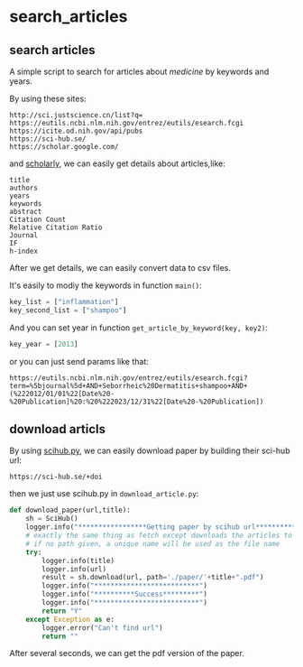 # search_articles







## search articles


A simple script to search for articles about *medicine* by keywords and years.



By using these sites:

```shell
http://sci.justscience.cn/list?q=
https://eutils.ncbi.nlm.nih.gov/entrez/eutils/esearch.fcgi
https://icite.od.nih.gov/api/pubs
https://sci-hub.se/
https://scholar.google.com/
```
and [scholarly](https://github.com/scholarly-python-package/scholarly), we can easily get details about articles,like:

```shell
title
authors
years
keywords
abstract
Citation Count
Relative Citation Ratio
Journal
IF
h-index
```

After we get details, we can easily convert data to csv files.




It's easily to modiy the keywords in function `main()`:


```python
key_list = ["inflammation"]
key_second_list = ["shampoo"]
```



And you can set year in function `get_article_by_keyword(key, key2)`:


```python
key_year = [2013]
```


or you can just send params like that:


```shell
https://eutils.ncbi.nlm.nih.gov/entrez/eutils/esearch.fcgi?term=%5bjournal%5d+AND+Seborrheic%20Dermatitis+shampoo+AND+(%222012/01/01%22[Date%20-%20Publication]%20:%20%222023/12/31%22[Date%20-%20Publication])
```





## download articls



By using [scihub.py](https://github.com/zaytoun/scihub.py), we can easily download paper by building their sci-hub url:


```
https://sci-hub.se/+doi
```


then we just use scihub.py in `download_article.py`:


```python
def download_paper(url,title):
    sh = SciHub()
    logger.info("*****************Getting paper by scihub url**********")
    # exactly the same thing as fetch except downloads the articles to disk
    # if no path given, a unique name will be used as the file name
    try:
        logger.info(title)
        logger.info(url)
        result = sh.download(url, path='./paper/'+title+".pdf")
        logger.info("**************************")
        logger.info("**********Success*********")
        logger.info("**************************")
        return "Y"
    except Exception as e:
        logger.error("Can't find url")
        return ""
```

After several seconds, we can get the pdf version of the paper.